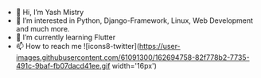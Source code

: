 - 👋 Hi, I’m Yash Mistry
- 👀 I’m interested in Python, Django-Framework, Linux, Web Development and much more.
- 🌱 I’m currently learning Flutter
- 📫 How to reach me ![icons8-twitter](https://user-images.githubusercontent.com/61091300/162694758-82f778b2-7735-491c-9baf-fb07dacd41ee.gif width='16px')





<!-- - 💞️ I’m looking to collaborate on ... -->


<!---
m-yash/m-yash is a ✨ special ✨ repository because its `README.md` (this file) appears on your GitHub profile.
You can click the Preview link to take a look at your changes.
--->
